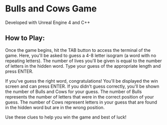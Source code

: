 # Bulls and Cows Game

Developed with Unreal Engine 4 and C++

## How to Play:

Once the game begins, hit the TAB button to access the terminal of the game. Here, you'll be asked to guess a 4-8 letter isogram (a word with no repeating letters). The number of lives you'll be given is equal to the number of letters in the hidden word. Type your guess of the appropriate length and press ENTER.

If you've guess the right word, congratulations! You'll be displayed the win screen and can press ENTER. If you didn't guess correctly, you'll be shown the number of Bulls and Cows for your guess. The number of Bulls represents the number of letters that were in the correct position of your guess. The number of Cows represent letters in your guess that are found in the hidden word but are in the wrong position.

Use these clues to help you win the game and best of luck!